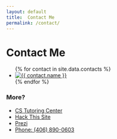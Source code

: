 ```yaml
---
layout: default
title:  Contact Me
permalink: /contact/
---
```

# Contact Me

<ul class="contacts clear">
{% for contact in site.data.contacts %}
	<li>
		<a href="{{ contact.link }}">
			<img src="/img/{{ contact.slug }}-128-black.png" title="{{ contact.name }}">
		</a>
	</li>
{% endfor %}
</ul>

### More?

- [CS Tutoring Center](http://www.cstutoringcenter.com/profile.php?id=2399)
- [Hack This Site](https://www.hackthissite.org/user/view/bignatew/)
- [Prezi](http://prezi.com/user/bign8)
- [Phone: (406) 890-0603](tel:4068900603)